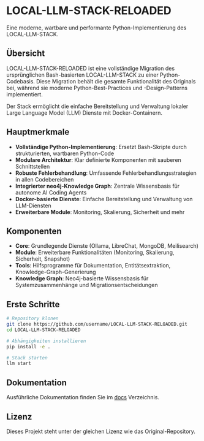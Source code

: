 # LOCAL-LLM-STACK-RELOADED

Eine moderne, wartbare und performante Python-Implementierung des LOCAL-LLM-STACK.

## Übersicht

LOCAL-LLM-STACK-RELOADED ist eine vollständige Migration des ursprünglichen Bash-basierten LOCAL-LLM-STACK zu einer Python-Codebasis. Diese Migration behält die gesamte Funktionalität des Originals bei, während sie moderne Python-Best-Practices und -Design-Patterns implementiert.

Der Stack ermöglicht die einfache Bereitstellung und Verwaltung lokaler Large Language Model (LLM) Dienste mit Docker-Containern.

## Hauptmerkmale

- **Vollständige Python-Implementierung**: Ersetzt Bash-Skripte durch strukturierten, wartbaren Python-Code
- **Modulare Architektur**: Klar definierte Komponenten mit sauberen Schnittstellen
- **Robuste Fehlerbehandlung**: Umfassende Fehlerbehandlungsstrategien in allen Codebereichen
- **Integrierter neo4j-Knowledge Graph**: Zentrale Wissensbasis für autonome AI Coding Agents
- **Docker-basierte Dienste**: Einfache Bereitstellung und Verwaltung von LLM-Diensten
- **Erweiterbare Module**: Monitoring, Skalierung, Sicherheit und mehr

## Komponenten

- **Core**: Grundlegende Dienste (Ollama, LibreChat, MongoDB, Meilisearch)
- **Module**: Erweiterbare Funktionalitäten (Monitoring, Skalierung, Sicherheit, Snapshot)
- **Tools**: Hilfsprogramme für Dokumentation, Entitätsextraktion, Knowledge-Graph-Generierung
- **Knowledge Graph**: Neo4j-basierte Wissensbasis für Systemzusammenhänge und Migrationsentscheidungen

## Erste Schritte

```bash
# Repository klonen
git clone https://github.com/username/LOCAL-LLM-STACK-RELOADED.git
cd LOCAL-LLM-STACK-RELOADED

# Abhängigkeiten installieren
pip install -e .

# Stack starten
llm start
```

## Dokumentation

Ausführliche Dokumentation finden Sie im [docs](./docs) Verzeichnis.

## Lizenz

Dieses Projekt steht unter der gleichen Lizenz wie das Original-Repository.